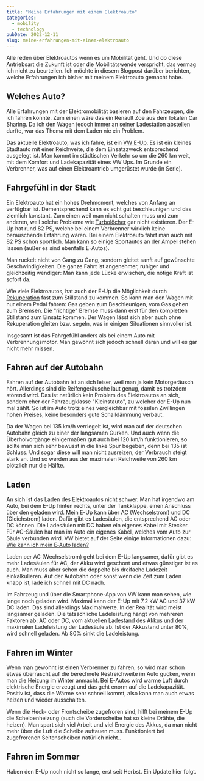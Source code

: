 ```yaml
---
title: "Meine Erfahrungen mit einem Elektroauto"
categories:
  - mobility
  - technology
pubDate: 2022-12-11
slug: meine-erfahrungen-mit-einem-elektroauto
---
```


Alle reden über Elektroautos wenn es um Mobilität geht. Und ob diese Antriebsart die Zukunft ist oder die Mobilitätswende verspricht, das vermag ich nicht zu beurteilen. Ich möchte in diesem Blogpost darüber berichten, welche Erfahrungen ich bisher mit meinem Elektroauto gemacht habe.

<!-- excerpt -->

## Welches Auto?

Alle Erfahrungen mit der Elektromobilität basieren auf den Fahrzeugen, die ich fahren konnte. Zum einen wäre das ein Renault Zoe aus dem lokalen Car Sharing. Da ich den Wagen jedoch immer an seiner Ladestation abstellen durfte, war das Thema mit dem Laden nie ein Problem.

Das aktuelle Elektroauto, was ich fahre, ist ein [VW E-Up](https://www.volkswagen.de/de/modelle/e-up.html). Es ist ein kleines Stadtauto mit einer Reichweite, die dem Einsatzzweck entsprechend ausgelegt ist. Man kommt im städtischen Verkehr so um die 260 km weit, mit dem Komfort und Ladekapazität eines VW Ups. Im Grunde ein Verbrenner, was auf einen Elektroantrieb umgerüstet wurde (in Serie).

## Fahrgefühl in der Stadt

Ein Elektroauto hat ein hohes Drehmoment, welches von Anfang an verfügbar ist. Dementsprechend kann es echt gut beschleunigen und das ziemlich konstant. Zum einen weil man nicht schalten muss und zum anderen, weil solche Probleme wie [Turbolöcher](https://www.autotuning.de/was-ist-das-turboloch/) gar nicht existieren. Der E-Up hat rund 82 PS, welche bei einem Verbrenner wirklich keine berauschende Erfahrung wären. Bei einem Elektroauto fährt man auch mit 82 PS schon sportlich. Man kann so einige Sportautos an der Ampel stehen lassen (außer es sind ebenfalls E-Autos).

Man ruckelt nicht von Gang zu Gang, sondern gleitet sanft auf gewünschte Geschwindigkeiten. Die ganze Fahrt ist angenehmer, ruhiger und gleichzeitig wendiger: Man kann jede Lücke erwischen, die nötige Kraft ist sofort da.

Wie viele Elektroautos, hat auch der E-Up die Möglichkeit durch [Rekuperation](<https://de.wikipedia.org/wiki/Rekuperation_(Technik)>) fast zum Stillstand zu kommen. So kann man den Wagen mit nur einem Pedal fahren: Gas geben zum Beschleunigen, vom Gas gehen zum Bremsen. Die "richtige" Bremse muss dann erst für den kompletten Stillstand zum Einsatz kommen. Der Wagen lässt sich aber auch ohne Rekuperation gleiten bzw. segeln, was in einigen Situationen sinnvoller ist.

Insgesamt ist das Fahrgefühl anders als bei einem Auto mit Verbrennungsmotor. Man gewöhnt sich jedoch schnell daran und will es gar nicht mehr missen.

## Fahren auf der Autobahn

Fahren auf der Autobahn ist an sich leiser, weil man ja kein Motorgeräusch hört. Allerdings sind die Reifengeräusche laut genug, damit es trotzdem störend wird. Das ist natürlich kein Problem des Elektroautos an sich, sondern eher der Fahrzeugklasse "Kleinstauto", zu welcher der E-Up nun mal zählt. So ist im Auto trotz eines vergleichbar mit fossilen Zwillingen hohen Preises, keine besonders gute Schalldämmung verbaut.

Da der Wagen bei 135 km/h verriegelt ist, wird man auf der deutschen Autobahn gleich zu einer der langsamen Gurken. Und auch wenn die Überholvorgänge einigermaßen gut auch bei 120 km/h funktionieren, so sollte man sich sehr bewusst in die linke Spur begeben, denn bei 135 ist Schluss. Und sogar diese will man nicht ausreizen, der Verbrauch steigt stark an. Und so werden aus der maximalen Reichweite von 260 km plötzlich nur die Hälfte.

## Laden

An sich ist das Laden des Elektroautos nicht schwer. Man hat irgendwo am Auto, bei dem E-Up hinten rechts, unter der Tankklappe, einen Anschluss über den geladen wird. Mein E-Up kann über AC (Wechselstrom) und DC (Gleichstrom) laden. Dafür gibt es Ladesäulen, die entsprechend AC oder DC können. Die Ladesäulen mit DC haben ein eigenes Kabel mit Stecker. Für AC-Säulen hat man im Auto ein eigenes Kabel, welches vom Auto zur Säule verbunden wird. VW bietet auf der Seite einige Informationen dazu: [Wie kann ich mein E‑Auto laden?](https://www.volkswagen.de/de/elektrofahrzeuge/laden-und-reichweite/wie-kann-ich-laden.html)

Laden per AC (Wechselstrom) geht bei dem E-Up langsamer, dafür gibt es mehr Ladesäulen für AC, der Akku wird geschont und etwas günstiger ist es auch. Man muss aber schon die doppelte bis dreifache Ladezeit einkalkulieren. Auf der Autobahn oder sonst wenn die Zeit zum Laden knapp ist, lade ich schnell mit DC nach.

Im Fahrzeug und über die Smartphone-App von VW kann man sehen, wie lange noch geladen wird. Maximal kann der E-Up mit 7.2 kW AC und 37 kW DC laden. Das sind allerdings Maximalwerte. In der Realität wird meist langsamer geladen. Die tatsächliche Ladeleistung hängt von mehreren Faktoren ab: AC oder DC, vom aktuellen Ladestand des Akkus und der maximalen Ladeleistung der Ladesäule ab. Ist der Akkustand unter 80%, wird schnell geladen. Ab 80% sinkt die Ladeleistung.

## Fahren im Winter

Wenn man gewohnt ist einen Verbrenner zu fahren, so wird man schon etwas überrascht auf die berechnete Restreichweite im Auto gucken, wenn man die Heizung im Winter anmacht. Bei E-Autos wird warme Luft durch elektrische Energie erzeugt und das geht enorm auf die Ladekapazität. Positiv ist, dass die Wärme sehr schnell kommt, also kann man auch etwas heizen und wieder ausschalten.

Wenn die Heck- oder Frontscheibe zugefroren sind, hilft bei meinem E-Up die Scheibenheizung (auch die Vorderscheibe hat so kleine Drähte, die heizen). Man spart sich viel Arbeit und viel Energie des Akkus, da man nicht mehr über die Luft die Scheibe auftauen muss. Funktioniert bei zugefrorenen Seitenscheiben natürlich nicht..

## Fahren im Sommer

Haben den E-Up noch nicht so lange, erst seit Herbst. Ein Update hier folgt.
